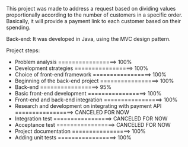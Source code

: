 This project was made to address a request based on dividing values proportionally according to the number of customers in a specific order. 
Basically, it will provide a payment link to each customer based on their spending.

Back-end:
It was developed in Java, using the MVC design pattern.

Project steps:

- Problem analysis =================> 100%
- Development strategies =================> 100%
- Choice of front-end framework =================> 100%
- Beginning of the back-end project =================> 100%
- Back-end =================> 95%
- Basic front-end development =================> 100%
- Front-end and back-end integration =================> 100%
- Research and development on integrating with payment API =================> CANCELED FOR NOW
- Integration test =================> CANCELED FOR NOW
- Acceptance test =================> CANCELED FOR NOW
- Project documentation =================> 100%
- Adding unit tests =================> 100%
